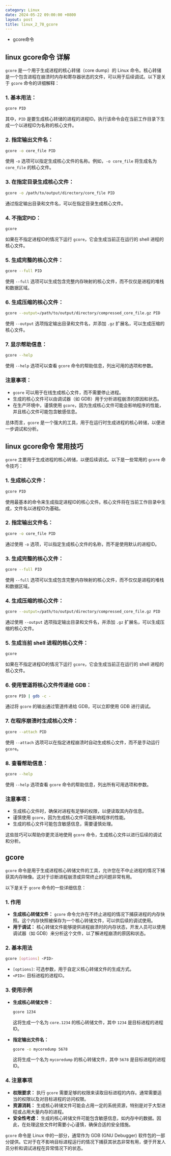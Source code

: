 ```yaml
---
category: Linux
date: 2024-05-22 09:00:00 +0800
layout: post
title: linux_2_78_gcore
---
```


+ gcore命令

## linux gcore命令 详解

`gcore` 是一个用于生成进程的核心转储（core dump）的 Linux 命令。核心转储是一个包含进程在崩溃时内存和寄存器状态的文件，可以用于后续调试。以下是关于 `gcore` 命令的详细解释：

### 1. **基本用法：**
```bash
gcore PID
```
其中，`PID` 是要生成核心转储的进程的进程ID。执行该命令会在当前工作目录下生成一个以进程ID为名称的核心文件。

### 2. **指定输出文件名：**
```bash
gcore -o core_file PID
```
使用 `-o` 选项可以指定生成核心文件的名称。例如，`-o core_file` 将生成名为 `core_file` 的核心文件。

### 3. **在指定目录生成核心文件：**
```bash
gcore -o /path/to/output/directory/core_file PID
```
通过指定输出目录和文件名，可以在指定目录生成核心文件。

### 4. **不指定PID：**
```bash
gcore
```
如果在不指定进程ID的情况下运行 `gcore`，它会生成当前正在运行的 shell 进程的核心文件。

### 5. **生成完整的核心文件：**
```bash
gcore --full PID
```
使用 `--full` 选项可以生成包含完整内存映射的核心文件，而不仅仅是进程的堆栈和数据区域。

### 6. **生成压缩的核心文件：**
```bash
gcore --output=/path/to/output/directory/compressed_core_file.gz PID
```
使用 `--output` 选项指定输出目录和文件名，并添加 `.gz` 扩展名，可以生成压缩的核心文件。

### 7. **显示帮助信息：**
```bash
gcore --help
```
使用 `--help` 选项可以查看 `gcore` 命令的帮助信息，列出可用的选项和参数。

### 注意事项：
- `gcore` 可以用于在线生成核心文件，而不需要停止进程。
- 生成的核心文件可以由调试器（如 GDB）用于分析进程崩溃的原因和状态。
- 在生产环境中，谨慎使用 `gcore`，因为生成核心文件可能会影响程序的性能，并且核心文件可能包含敏感信息。

总体而言，`gcore` 是一个强大的工具，用于在运行时生成进程的核心转储，以便进一步调试和分析。

## linux gcore命令 常用技巧

`gcore` 主要用于生成进程的核心转储，以便后续调试。以下是一些常用的 `gcore` 命令技巧：

### 1. **生成核心文件：**
```bash
gcore PID
```
使用最基本的命令来生成指定进程ID的核心文件。核心文件将在当前工作目录中生成，文件名以进程ID为基础。

### 2. **指定输出文件名：**
```bash
gcore -o core_file PID
```
通过使用 `-o` 选项，可以指定生成核心文件的名称，而不是使用默认的进程ID。

### 3. **生成完整的核心文件：**
```bash
gcore --full PID
```
使用 `--full` 选项可以生成包含完整内存映射的核心文件，而不仅仅是进程的堆栈和数据区域。

### 4. **生成压缩的核心文件：**
```bash
gcore --output=/path/to/output/directory/compressed_core_file.gz PID
```
通过使用 `--output` 选项指定输出目录和文件名，并添加 `.gz` 扩展名，可以生成压缩的核心文件。

### 5. **生成当前 shell 进程的核心文件：**
```bash
gcore
```
如果在不指定进程ID的情况下运行 `gcore`，它会生成当前正在运行的 shell 进程的核心文件。

### 6. **使用管道将核心文件传递给 GDB：**
```bash
gcore PID | gdb -c -
```
通过将 `gcore` 的输出通过管道传递给 GDB，可以立即使用 GDB 进行调试。

### 7. **在程序崩溃时生成核心文件：**
```bash
gcore --attach PID
```
使用 `--attach` 选项可以在指定进程崩溃时自动生成核心文件，而不是手动运行 `gcore`。

### 8. **查看帮助信息：**
```bash
gcore --help
```
使用 `--help` 选项查看 `gcore` 命令的帮助信息，列出所有可用选项和参数。

### 注意事项：
- 生成核心文件时，确保对进程有足够的权限，以便读取其内存信息。
- 谨慎使用 `gcore`，因为生成核心文件可能影响程序的性能。
- 生成的核心文件可能包含敏感信息，需要谨慎处理。

这些技巧可以帮助你更灵活地使用 `gcore` 命令，生成核心文件以进行后续的调试和分析。

## gcore 

`gcore` 命令是用于生成进程核心转储文件的工具，允许您在不中止进程的情况下捕获其内存映像。这对于诊断进程崩溃或异常终止的问题非常有用。

以下是关于 `gcore` 命令的一些详细信息：

### 1. 作用

- **生成核心转储文件：** `gcore` 命令允许在不终止进程的情况下捕获进程的内存快照。这个内存快照被保存为一个核心转储文件，可以供后续的调试使用。
- **用于调试：** 核心转储文件能够提供进程崩溃时的内存状态，开发人员可以使用调试器（如 GDB）来分析这个文件，以了解进程崩溃的原因和状态。

### 2. 基本用法

```bash
gcore [options] <PID>
```

- `[options]`: 可选参数，用于自定义核心转储文件的生成方式。
- `<PID>`: 目标进程的进程ID。

### 3. 使用示例

- **生成核心转储文件：**
  ```bash
  gcore 1234
  ```
  这将生成一个名为 `core.1234` 的核心转储文件，其中 `1234` 是目标进程的进程ID。

- **指定输出文件名：**
  ```bash
  gcore -o mycoredump 5678
  ```
  这将生成一个名为 `mycoredump` 的核心转储文件，其中 `5678` 是目标进程的进程ID。

### 4. 注意事项

- **权限要求：** 执行 `gcore` 需要足够的权限来读取目标进程的内存。通常需要适当的权限以及对目标进程的访问权限。
- **资源消耗：** 生成核心转储文件可能会占用一定的系统资源，特别是对于大型进程或占用大量内存的进程。
- **安全性考虑：** 生成的核心转储文件可能包含敏感信息，如内存中的数据。因此，在处理这些文件时需要小心谨慎，确保合适的安全措施。

`gcore` 命令是 Linux 中的一部分，通常作为 GDB (GNU Debugger) 软件包的一部分提供。它对于在不影响目标进程运行的情况下捕获其状态非常有用，便于开发人员分析和调试进程在异常情况下的状态。